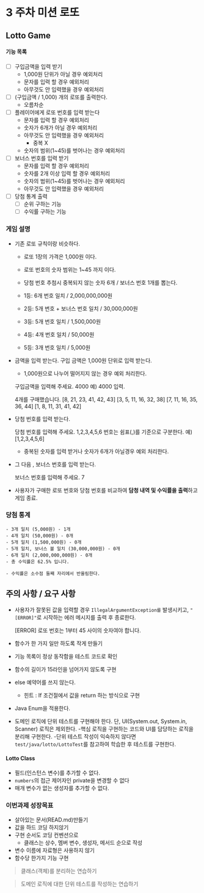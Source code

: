 # 3 주차 미션 로또

## Lotto Game

#### 기능 목록

- [ ] 구입금액을 입력 받기
    - 1,000원 단위가 아닐 경우 예외처리
    - 문자를 입력 할 경우 예외처리
    - 아무것도 안 입력했을 경우 예외처리
- [ ] (구입금액 / 1,000) 개의 로또를 출력한다.
    - 오름차순
- [ ] 플레이어에게 로또 번호를 입력 받는다
    - 문자를 입력 할 경우 예외처리
    - 숫자가 6개가 아닐 경우 예외처리
    - 아무것도 안 입력했을 경우 예외처리
        - 중복 X
    - 숫자의 범위(1~45)를 벗어나는 경우 예외처리
- [ ] 보너스 번호를 입력 받기
    - 문자를 입력 할 경우 예외처리
    - 숫자를 2개 이상 입력 할 경우 예외처리
    - 숫자의 범위(1~45)를 벗어나는 경우 예외처리
    - 아무것도 안 입력했을 경우 예외처리
- [ ] 당첨 통계 출력
    - [ ] 순위 구하는 기능
    - [ ] 수익률 구하는 기능

### 게임 설명

- 기존 로또 규칙이랑 비슷하다.
    - 로또 1장의 가격은 1,000원 이다.
    - 로또 번호의 숫자 범위는 1~45 까지 이다.
    - 당첨 번호 추첨시 중복되지 않는 숫자 6개 / 보너스 번호 1개를 뽑는다.


    - 1등: 6개 번호 일치 / 2,000,000,000원
    - 2등: 5개 번호 + 보너스 번호 일치 / 30,000,000원
    - 3등: 5개 번호 일치 / 1,500,000원
    - 4등: 4개 번호 일치 / 50,000원
    - 5등: 3개 번호 일치 / 5,000원

- 금액을 입력 받는다. 구입 금액은 1,000원 단위로 입력 받는다.
    - 1,000원으로 나누어 떨어지지 않는 경우 예외 처리한다.


    구입금액을 입력해 주세요.
    4000
    예) 4000 입력.

    4개를 구매했습니다.
    [8, 21, 23, 41, 42, 43]
    [3, 5, 11, 16, 32, 38]
    [7, 11, 16, 35, 36, 44]
    [1, 8, 11, 31, 41, 42]


- 당첨 번호를 입력 받는다.


    당첨 번호를 입력해 주세요.
    1,2,3,4,5,6
    번호는 쉼표(,)를 기준으로 구분한다. 예) [1,2,3,4,5,6]
    - 중복된 숫자를 입력 받거나 숫자가 6개가 아닐경우 예외 처리한다.

- 그 다음 , 보너스 번호를 입력 받는다.


    보너스 번호를 입력해 주세요.
    7

- 사용자가 구매한 로또 번호와 당첨 번호를 비교하여 **담청 내역 및 수익률을 출력**하고 게임 종료.

### 당첨 통계


    - 3개 일치 (5,000원) - 1개
    - 4개 일치 (50,000원) - 0개
    - 5개 일치 (1,500,000원) - 0개
    - 5개 일치, 보너스 볼 일치 (30,000,000원) - 0개
    - 6개 일치 (2,000,000,000원) - 0개
    - 총 수익률은 62.5% 입니다.
  
    - 수익률은 소수점 둘째 자리에서 반올림한다.

## 주의 사항 / 요구 사항

- 사용자가 잘못된 값을 입력할 경우 `IllegalArgumentException를` 발생시키고, `"[ERROR]"`로 시작하는 에러 메시지를 출력 후 종료한다.

  [ERROR] 로또 번호는 1부터 45 사이의 숫자여야 합니다.

- 함수가 한 가지 일만 하도록 작게 만들기
- 기능 목록이 정상 동작함을 테스트 코드로 확인
- 함수의 길이가 15라인을 넘어가지 않도록 구현
- else 예약어를 쓰지 않는다.
    - 힌트 : If 조건절에서 값을 return 하는 방식으로 구현
- Java Enum을 적용한다.
- 도메인 로직에 단위 테스트를 구현해야 한다. 단, UI(System.out, System.in, Scanner) 로직은 제외한다.
  -핵심 로직을 구현하는 코드와 UI를 담당하는 로직을 분리해 구현한다.
  -단위 테스트 작성이 익숙하지 않다면 `test/java/lotto/LottoTest`를 참고하여 학습한 후 테스트를 구현한다.

#### Lotto Class

- 필드(인스턴스 변수)를 추가할 수 없다.
- `numbers`의 접근 제어자인 private을 변경할 수 없다
- 매개 변수가 없는 생성자를 추가할 수 없다.

### 이번과제 성장목표

- 살아있는 문서(READ.md)만들기
- 값을 하드 코딩 하지않기
- 구현 순서도 코딩 컨벤션으로
    - 클래스는 상수, 멤버 변수, 생성자, 메서드 순으로 작성
- 변수 이름에 자료형은 사용하지 않기
- 함수당 한가지 기능 구현

> 클래스(객체)를 분리하는 연습하기

> 도메인 로직에 대한 단위 테스트를 작성하는 연습하기
